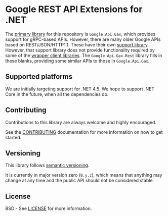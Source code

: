 Google REST API Extensions for .NET
===

The [primary library](readme.md) for this repository is
`Google.Api.Gax`, which provides support for gRPC-based APIs.
However, there are many older Google APIs based on
REST/JSON/HTTP1.1. These have their own [support
library](https://github.com/google/google-api-dotnet-client).
However, that support library does not provide functionality
required by some of the [wrapper client
libraries](https://github.com/google-cloud-platform/google-cloud-dotnet).
The `Google.Api.Gax.Rest` library fills in these blanks, providing
some similar APIs to those in `Google.Api.Gax`.

Supported platforms
---

We are initially targeting support for .NET 4.5. We hope to support
.NET Core in the future, when all the dependencies do.

Contributing
------------

Contributions to this library are always welcome and highly encouraged.

See the
[CONTRIBUTING](https://github.com/googleapis/gax-dotnet/blob/main/CONTRIBUTING)
documentation for more information on how to get started.


Versioning
----------

This library follows [semantic versioning](http://semver.org).

It is currently in major version zero (`0.y.z`), which means that anything
may change at any time and the public API should not be considered
stable.

License
-------

BSD - See
[LICENSE](https://github.com/googleapis/gax-dotnet/blob/main/LICENSE)
for more information.


